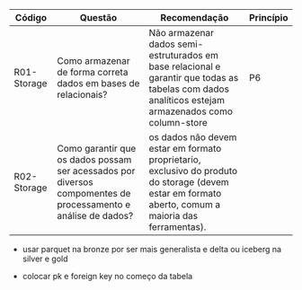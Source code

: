 Código | Questão | Recomendação | Princípio
------ | --------- | --------- | ---------
R01-Storage | Como armazenar de forma correta dados em bases de relacionais? | Não armazenar dados semi-estruturados em base relacional e garantir que todas as tabelas com dados analíticos estejam armazenados como column-store | P6
R02-Storage | Como garantir que os dados possam ser acessados por diversos compomentes de processamento e análise de dados? | os dados não devem estar em formato proprietario, exclusivo do produto do storage (devem estar em formato aberto, comum a maioria das ferramentas). 

- usar parquet na bronze por ser mais generalista e delta ou iceberg na silver e gold

- colocar pk e foreign key no começo da tabela